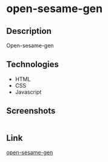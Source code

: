# open-sesame-gen

## Description
<p>
    Open-sesame-gen 
</p>

## Technologies
<ul>
    <li> HTML
    <li> CSS
    <li> Javascript
</ul>

## Screenshots
<img src="" alt="">

## Link
[open-sesame-gen]()